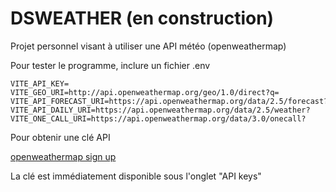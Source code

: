 # DSWEATHER (en construction)

Projet personnel visant à utiliser une API météo (openweathermap)

Pour tester le programme, inclure un fichier .env

```
VITE_API_KEY=
VITE_GEO_URI=http://api.openweathermap.org/geo/1.0/direct?q=
VITE_API_FORECAST_URI=https://api.openweathermap.org/data/2.5/forecast?
VITE_API_DAILY_URI=https://api.openweathermap.org/data/2.5/weather?
VITE_ONE_CALL_URI=https://api.openweathermap.org/data/3.0/onecall?
```
Pour obtenir une clé API 

[openweathermap sign up](https://home.openweathermap.org/users/sign_up)

La clé est immédiatement disponible sous l'onglet "API keys"



